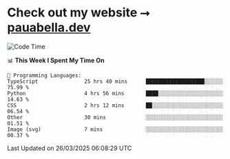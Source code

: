 # Check out my website ⭢ [pauabella.dev](https://pauabella.dev)

<!--START_SECTION:waka-->
![Code Time](http://img.shields.io/badge/Code%20Time-4%2C258%20hrs%2018%20mins-blue)

📊 **This Week I Spent My Time On** 

```text
💬 Programming Languages: 
TypeScript               25 hrs 40 mins      ███████████████████░░░░░░   75.99 % 
Python                   4 hrs 56 mins       ████░░░░░░░░░░░░░░░░░░░░░   14.63 % 
CSS                      2 hrs 12 mins       ██░░░░░░░░░░░░░░░░░░░░░░░   06.54 % 
Other                    30 mins             ░░░░░░░░░░░░░░░░░░░░░░░░░   01.51 % 
Image (svg)              7 mins              ░░░░░░░░░░░░░░░░░░░░░░░░░   00.37 % 
```


 Last Updated on 26/03/2025 06:08:29 UTC
<!--END_SECTION:waka-->
